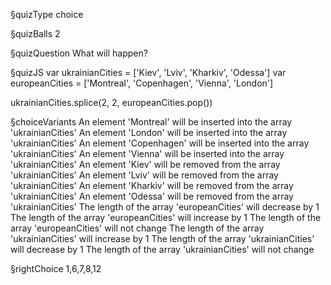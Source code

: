 §quizType
choice

§quizBalls
2

§quizQuestion
What will happen?



§quizJS
var ukrainianCities = ['Kiev', 'Lviv', 'Kharkiv', 'Odessa']
var europeanCities = ['Montreal', 'Copenhagen', 'Vienna', 'London']

ukrainianCities.splice(2, 2, europeanCities.pop())



§choiceVariants
An element 'Montreal' will be inserted into the array 'ukrainianCities'
An element 'London' will be inserted into the array 'ukrainianCities'
An element 'Copenhagen' will be inserted into the array 'ukrainianCities'
An element 'Vienna' will be inserted into the array 'ukrainianCities'
An element 'Kiev' will be removed from the array 'ukrainianCities'
An element 'Lviv' will be removed from the array 'ukrainianCities'
An element 'Kharkiv' will be removed from the array 'ukrainianCities'
An element 'Odessa' will be removed from the array 'ukrainianCities'
The length of the array 'europeanCities' will decrease by 1
The length of the array 'europeanCities' will increase by 1
The length of the array 'europeanCities' will not change
The length of the array 'ukrainianCities' will increase by 1
The length of the array 'ukrainianCities' will decrease by 1
The length of the array 'ukrainianCities' will not change


§rightChoice
1,6,7,8,12
